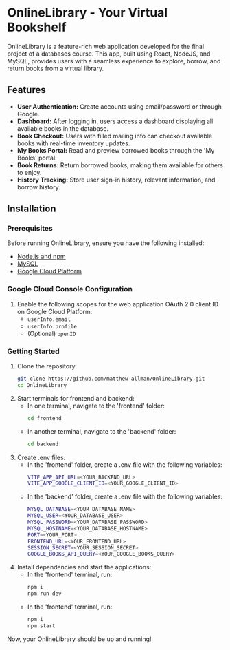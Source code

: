 # OnlineLibrary - Your Virtual Bookshelf

OnlineLibrary is a feature-rich web application developed for the final project of a databases course. This app, built using React, NodeJS, and MySQL, provides users with a seamless experience to explore, borrow, and return books from a virtual library.

## Features

- **User Authentication:** Create accounts using email/password or through Google.
- **Dashboard:** After logging in, users access a dashboard displaying all available books in the database.
- **Book Checkout:** Users with filled mailing info can checkout available books with real-time inventory updates.
- **My Books Portal:** Read and preview borrowed books through the 'My Books' portal.
- **Book Returns:** Return borrowed books, making them available for others to enjoy.
- **History Tracking:** Store user sign-in history, relevant information, and borrow history.

## Installation

### Prerequisites

Before running OnlineLibrary, ensure you have the following installed:

- [Node.js and npm](https://nodejs.org/)
- [MySQL](https://dev.mysql.com/doc/mysql-installation-excerpt/5.7/en/)
- [Google Cloud Platform](https://console.cloud.google.com/)

### Google Cloud Console Configuration

1. Enable the following scopes for the web application OAuth 2.0 client ID on Google Cloud Platform:
   - `userInfo.email`
   - `userInfo.profile`
   - (Optional) `openID`

### Getting Started

1. Clone the repository:
   ```bash
   git clone https://github.com/matthew-allman/OnlineLibrary.git
   cd OnlineLibrary

2. Start terminals for frontend and backend:
   - In one terminal, navigate to the 'frontend' folder:
     ```bash
     cd frontend
     
   - In another terminal, navigate to the 'backend' folder:
     ```bash
     cd backend
     
3. Create .env files:
   - In the 'frontend' folder, create a .env file with the following variables:
     ```bash
     VITE_APP_API_URL=<YOUR_BACKEND_URL>
     VITE_APP_GOOGLE_CLIENT_ID=<YOUR_GOOGLE_CLIENT_ID>
     
   - In the 'backend' folder, create a .env file with the following variables:
     ```bash
     MYSQL_DATABASE=<YOUR_DATABASE_NAME>
     MYSQL_USER=<YOUR_DATABASE_USER>
     MYSQL_PASSWORD=<YOUR_DATABASE_PASSWORD>
     MYSQL_HOSTNAME=<YOUR_DATABASE_HOSTNAME>
     PORT=<YOUR_PORT>
     FRONTEND_URL=<YOUR_FRONTEND_URL>
     SESSION_SECRET=<YOUR_SESSION_SECRET>
     GOOGLE_BOOKS_API_QUERY=<YOUR_GOOGLE_BOOKS_QUERY>

4. Install dependencies and start the applications:
   - In the 'frontend' terminal, run:
     ```bash
     npm i
     npm run dev

   - In the 'frontend' terminal, run:
     ```bash
     npm i
     npm start

Now, your OnlineLibrary should be up and running!


